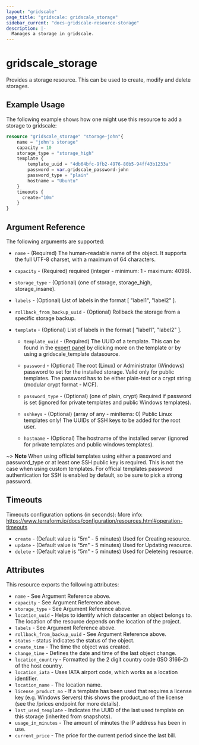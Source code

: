 ```yaml
---
layout: "gridscale"
page_title: "gridscale: gridscale_storage"
sidebar_current: "docs-gridscale-resource-storage"
description: |-
  Manages a storage in gridscale.
---
```


# gridscale_storage

Provides a storage resource. This can be used to create, modify and delete storages.

## Example Usage

The following example shows how one might use this resource to add a storage to gridscale:

```terraform
resource "gridscale_storage" "storage-john"{
	name = "john's storage"
	capacity = 10
	storage_type = "storage_high"
	template {
	    template_uuid = "4db64bfc-9fb2-4976-80b5-94ff43b1233a"
	    password = var.gridscale_password-john
	    password_type = "plain"
	    hostname = "Ubuntu"
	}
	timeouts {
      create="10m"
  	}
}
```

## Argument Reference

The following arguments are supported:

* `name` - (Required) The human-readable name of the object. It supports the full UTF-8 charset, with a maximum of 64 characters.

* `capacity` - (Required) required (integer - minimum: 1 - maximum: 4096).

* `storage_type` - (Optional) (one of storage, storage_high, storage_insane).

* `labels` - (Optional) List of labels in the format [ "label1", "label2" ].

* `rollback_from_backup_uuid` - (Optional) Rollback the storage from a specific storage backup.

* `template` - (Optional) List of labels in the format [ "label1", "label2" ].

    * `template_uuid` - (Required) The UUID of a template. This can be found in the [expert panel](https://my.gridscale.io/Expert/Template) by clicking more on the template or by using a gridscale_template datasource.

    * `password` - (Optional) The root (Linux) or Administrator (Windows) password to set for the installed storage. Valid only for public templates. The password has to be either plain-text or a crypt string (modular crypt format - MCF).

    * `password_type` - (Optional) (one of plain, crypt) Required if password is set (ignored for private templates and public Windows templates).

    * `sshkeys` - (Optional) (array of any - minItems: 0) Public Linux templates only! The UUIDs of SSH keys to be added for the root user.

    * `hostname` - (Optional) The hostname of the installed server (ignored for private templates and public windows templates).

~> **Note** When using official templates using either a password and password_type or at least one SSH public key is required. This is not the case when using custom templates. For official templates password authentication for SSH is enabled by default, so be sure to pick a strong password.


## Timeouts

Timeouts configuration options (in seconds):
More info: https://www.terraform.io/docs/configuration/resources.html#operation-timeouts

* `create` - (Default value is "5m" - 5 minutes) Used for Creating resource.
* `update` - (Default value is "5m" - 5 minutes) Used for Updating resource.
* `delete` - (Default value is "5m" - 5 minutes) Used for Deleteing resource.

## Attributes

This resource exports the following attributes:

* `name` - See Argument Reference above.
* `capacity` - See Argument Reference above.
* `storage_type` - See Argument Reference above.
* `location_uuid` - Helps to identify which datacenter an object belongs to. The location of the resource depends on the location of the project.
* `labels` - See Argument Reference above.
* `rollback_from_backup_uuid` - See Argument Reference above.
* `status` - status indicates the status of the object.
* `create_time` - The time the object was created.
* `change_time` - Defines the date and time of the last object change.
* `location_country` - Formatted by the 2 digit country code (ISO 3166-2) of the host country.
* `location_iata` - Uses IATA airport code, which works as a location identifier.
* `location_name` - The location name.
* `license_product_no` - If a template has been used that requires a license key (e.g. Windows Servers) this shows the product_no of the license (see the /prices endpoint for more details).
* `last_used_template` - Indicates the UUID of the last used template on this storage (inherited from snapshots).
* `usage_in_minutes` - The amount of minutes the IP address has been in use.
* `current_price` - The price for the current period since the last bill.
